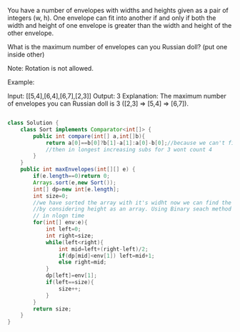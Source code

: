 You have a number of envelopes with widths and heights given as a pair of integers (w, h). One envelope can fit into another if and only if both the width and height of one envelope is greater than the width and height of the other envelope.

What is the maximum number of envelopes can you Russian doll? (put one inside other)

Note:
Rotation is not allowed.

Example:

Input: [[5,4],[6,4],[6,7],[2,3]]
Output: 3 
Explanation: The maximum number of envelopes you can Russian doll is 3 ([2,3] => [5,4] => [6,7]).

```java

class Solution {
    class Sort implements Comparator<int[]> {
        public int compare(int[] a,int[]b){
            return a[0]==b[0]?b[1]-a[1]:a[0]-b[0];//because we can't fit 3,3 in 3,4 so if we do 3,4 3,3
            //then in longest increasing subs for 3 wont count 4
        }
    }
    public int maxEnvelopes(int[][] e) {
        if(e.length==0)return 0;
        Arrays.sort(e,new Sort());
        int[] dp=new int[e.length];
        int size=0;
        //we have sorted the array with it's widht now we can find the longest increasing subsequence 
        //by considering height as an array. Using Binary seach method to find longest common subsequecnce
        // in nlogn time
        for(int[] env:e){
            int left=0;
            int right=size;
            while(left<right){
                int mid=left+(right-left)/2;
                if(dp[mid]<env[1]) left=mid+1;
                else right=mid;
            }
            dp[left]=env[1];
            if(left==size){
                size++;
            }
        }
        return size;
    }
}
```
